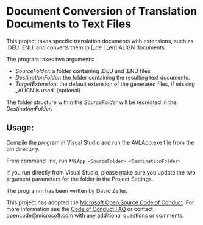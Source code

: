 # Document Conversion of Translation Documents to Text Files

This project takes specific translation documents with extensions, such as .DEU .ENU, and converts them to [_de | _en].ALIGN documents. 

The program takes two arguments:
- _SourceFolder_: a folder containing .DEU and .ENU files
- _DestinationFolder_: the folder containing the resulting text documents.
- _TargetExtension_: the default extension of the generated files, if missing _ALIGN is used. (optional)

The folder structure within the _SourceFolder_ will be recreated in the _DestinationFolder_.

## Usage:

Compile the program in Visual Studio and run the AVLApp.exe file from the bin directory.

From command line, run 
`AVLApp <SourceFolder> <DestinationFolder>`

If you run directly from Visual Studio, please make sure you update the two argument parameters for the folder in the Project Settings.


The programm has been written by David Zeller. 

This project has adopted the [Microsoft Open Source Code of Conduct](https://opensource.microsoft.com/codeofconduct/). For more information see the [Code of Conduct FAQ](https://opensource.microsoft.com/codeofconduct/faq/) or contact [opencode@microsoft.com](mailto:opencode@microsoft.com) with any additional questions or comments.
